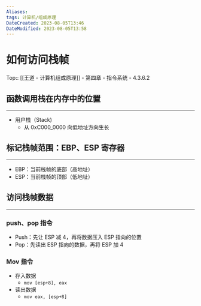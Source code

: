 ```yaml
---
Aliases: 
tags: 计算机/组成原理 
DateCreated: 2023-08-05T13:46
DateModified: 2023-08-05T13:58
---
```

# 如何访问栈帧
Top:: [[王道 - 计算机组成原理]] - 第四章 - 指令系统 - 4.3.6.2

## 函数调用栈在内存中的位置
---
- 用户栈（Stack)
	- 从 0xC000_0000 向低地址方向生长

## 标记栈帧范围：EBP、ESP 寄存器
---
- EBP：当前栈帧的底部（高地址）
- ESP：当前栈帧的顶部（低地址）

## 访问栈帧数据
---

### push、pop 指令

- Push：先让 ESP 减 4，再将数据压入 ESP 指向的位置
- Pop：先读出 ESP 指向的数据，再将 ESP 加 4

### Mov 指令

- 存入数据
	- `mov [esp+8], eax`
- 读出数据
	- `mov eax, [esp+8]`
